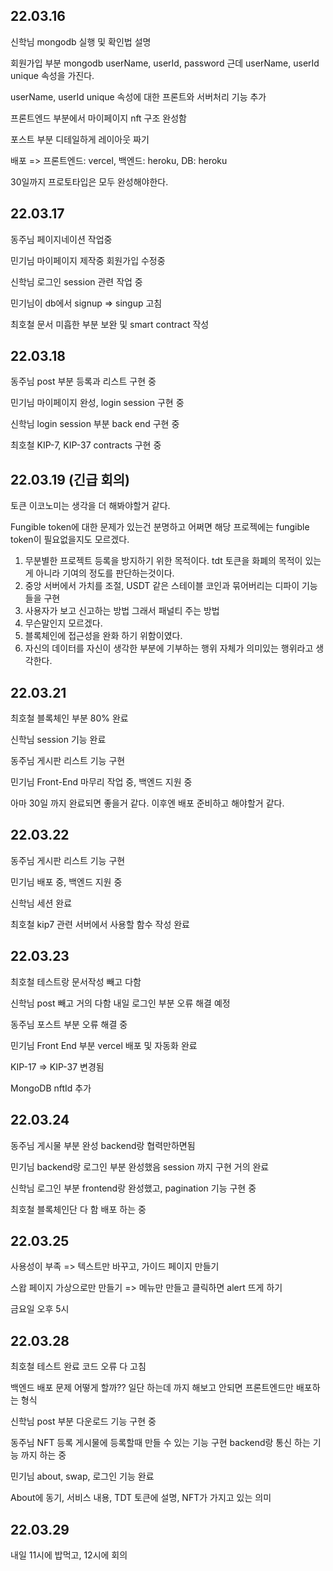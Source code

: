## 22.03.16

신학님 mongodb 실행 및 확인법 설명

회원가입 부분 mongodb userName, userId, password 근데 userName, userId unique 속성을 가진다.

userName, userId unique 속성에 대한 프론트와 서버처리 기능 추가

프론트엔드 부분에서 마이페이지 nft 구조 완성함

포스트 부분 디테일하게 레이아웃 짜기

배포 => 프론트엔드: vercel, 백엔드: heroku, DB: heroku

30일까지 프로토타입은 모두 완성해야한다.

## 22.03.17

동주님 페이지네이션 작업중

민기님 마이페이지 제작중 회원가입 수정중

신학님 로그인 session 관련 작업 중

민기님이 db에서 signup => singup 고침

최호철 문서 미흡한 부분 보완 및 smart contract 작성

## 22.03.18

동주님 post 부분 등록과 리스트 구현 중

민기님 마이페이지 완성, login session 구현 중

신학님 login session 부분 back end 구현 중

최호철 KIP-7, KIP-37 contracts 구현 중

## 22.03.19 (긴급 회의)

토큰 이코노미는 생각을 더 해봐야할거 같다.

Fungible token에 대한 문제가 있는건 분명하고 어쩌면 해당 프로젝에는 fungible token이 필요없을지도 모르겠다.

1. 무분별한 프로젝트 등록을 방지하기 위한 목적이다. tdt 토큰을 화폐의 목적이 있는게 아니라 기여의 정도를 판단하는것이다.
2. 중앙 서버에서 가치를 조절, USDT 같은 스테이블 코인과 묶어버리는 디파이 기능들을 구현
3. 사용자가 보고 신고하는 방법 그래서 패널티 주는 방법
4. 무슨말인지 모르겠다.
5. 블록체인에 접근성을 완화 하기 위함이였다.
6. 자신의 데이터를 자신이 생각한 부분에 기부하는 행위 자체가 의미있는 행위라고 생각한다.

## 22.03.21

최호철 블록체인 부분 80% 완료

신학님 session 기능 완료

동주님 게시판 리스트 기능 구현

민기님 Front-End 마무리 작업 중, 백엔드 지원 중

아마 30일 까지 완료되면 좋을거 같다. 이후엔 배포 준비하고 해야할거 같다.

## 22.03.22

동주님 게시판 리스트 기능 구현

민기님 배포 중, 백엔드 지원 중

신학님 세션 완료

최호철 kip7 관련 서버에서 사용할 함수 작성 완료

## 22.03.23

최호철 테스트랑 문서작성 빼고 다함

신학님 post 빼고 거의 다함 내일 로그인 부분 오류 해결 예정

동주님 포스트 부분 오류 해결 중

민기님 Front End 부분 vercel 배포 및 자동화 완료

KIP-17 => KIP-37 변경됨

MongoDB nftId 추가

## 22.03.24

동주님 게시물 부분 완성 backend랑 협력만하면됨

민기님 backend랑 로그인 부분 완성했음 session 까지 구현 거의 완료

신학님 로그인 부분 frontend랑 완성했고, pagination 기능 구현 중

최호철 블록체인단 다 함 배포 하는 중

## 22.03.25

사용성이 부족 => 텍스트만 바꾸고, 가이드 페이지 만들기

스왑 페이지 가상으로만 만들기 => 메뉴만 만들고 클릭하면 alert 뜨게 하기

금요일 오후 5시

## 22.03.28

최호철 테스트 완료 코드 오류 다 고침

백엔드 배포 문제 어떻게 할까?? 일단 하는데 까지 해보고 안되면 프론트엔드만 배포하는 형식

신학님 post 부분 다운로드 기능 구현 중

동주님 NFT 등록 게시물에 등록할때 만들 수 있는 기능 구현 backend랑 통신 하는 기능 까지 하는 중

민기님 about, swap, 로그인 기능 완료

About에 동기, 서비스 내용, TDT 토큰에 설명, NFT가 가지고 있는 의미

## 22.03.29

내일 11시에 밥먹고, 12시에 회의
